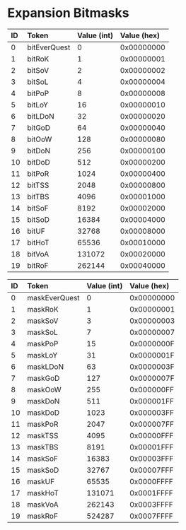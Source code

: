 # Expansion Bitmasks

| ID | Token | Value (int) | Value (hex) |
| :--- | :--- | :--- | :--- |
| 0 | bitEverQuest | 0 | 0x00000000 |
| 1 | bitRoK | 1 | 0x00000001 |
| 2 | bitSoV | 2 | 0x00000002 |
| 3 | bitSoL | 4 | 0x00000004 |
| 4 | bitPoP | 8 | 0x00000008 |
| 5 | bitLoY | 16 | 0x00000010 |
| 6 | bitLDoN | 32 | 0x00000020 |
| 7 | bitGoD | 64 | 0x00000040 |
| 8 | bitOoW | 128 | 0x00000080 |
| 9 | bitDoN | 256 | 0x00000100 |
| 10 | bitDoD | 512 | 0x00000200 |
| 11 | bitPoR | 1024 | 0x00000400 |
| 12 | bitTSS | 2048 | 0x00000800 |
| 13 | bitTBS | 4096 | 0x00001000 |
| 14 | bitSoF | 8192 | 0x00002000 |
| 15 | bitSoD | 16384 | 0x00004000 |
| 16 | bitUF | 32768 | 0x00008000 |
| 17 | bitHoT | 65536 | 0x00010000 |
| 18 | bitVoA | 131072 | 0x00020000 |
| 19 | bitRoF | 262144 | 0x00040000 |



| ID | Token | Value (int) | Value (hex) |
| :--- | :--- | :--- | :--- |
| 0 | maskEverQuest | 0 | 0x00000000 |
| 1 | maskRoK | 1 | 0x00000001 |
| 2 | maskSoV | 3 | 0x00000003 |
| 3 | maskSoL | 7 | 0x00000007 |
| 4 | maskPoP | 15 | 0x0000000F |
| 5 | maskLoY | 31 | 0x0000001F |
| 6 | maskLDoN | 63 | 0x0000003F |
| 7 | maskGoD | 127 | 0x0000007F |
| 8 | maskOoW | 255 | 0x000000FF |
| 9 | maskDoN | 511 | 0x000001FF |
| 10 | maskDoD | 1023 | 0x000003FF |
| 11 | maskPoR | 2047 | 0x000007FF |
| 12 | maskTSS | 4095 | 0x00000FFF |
| 13 | maskTBS | 8191 | 0x00001FFF |
| 14 | maskSoF | 16383 | 0x00003FFF |
| 15 | maskSoD | 32767 | 0x00007FFF |
| 16 | maskUF | 65535 | 0x0000FFFF |
| 17 | maskHoT | 131071 | 0x0001FFFF |
| 18 | maskVoA | 262143 | 0x0003FFFF |
| 19 | maskRoF | 524287 | 0x0007FFFF |

